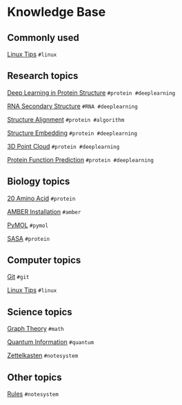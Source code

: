 # Knowledge Base

## Commonly used

[Linux Tips](./linux_tips.md) `#linux` 

## Research topics

[Deep Learning in Protein Structure](./deep_learning_in_protein_structure.md) `#protein #deeplearning`

[RNA Secondary Structure](./rna_secondary_structure.md) `#RNA #deeplearning`

[Structure Alignment](./structure_alignment.md) `#protein #algorithm`

[Structure Embedding](./structure_embedding.md) `#protein #deeplearning`

[3D Point Cloud](./3d_point_cloud.md) `#protein #deeplearning`

[Protein Function Prediction](./protein_function_prediction.md) `#protein #deeplearning`

## Biology topics

[20 Amino Acid](./20_amino_acid.md) `#protein`

[AMBER Installation](./amber_installation.md) `#amber`

[PyMOL](./pymol.md) `#pymol`

[SASA](./sasa.md) `#protein`

## Computer topics

[Git](./git.md) `#git`

[Linux Tips](./linux_tips.md) `#linux` 



## Science topics

[Graph Theory](./graph_theory.md) `#math`

[Quantum Information](./quantum_information.md) `#quantum`

[Zettelkasten](./zettelkasten.md) `#notesystem`



## Other topics

[Rules](./rules.md) `#notesystem`
